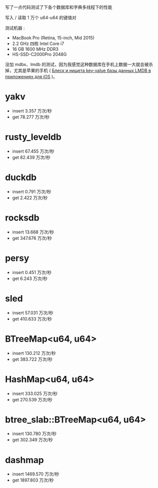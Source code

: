 写了一点代码测试了下各个数据库和字典多线程下的性能

写入 / 读取 1 万个 u64-u64 的键值对

测试机器 :

* MacBook Pro (Retina, 15-inch, Mid 2015)
* 2.2 GHz 四核 Intel Core i7
* 16 GB 1600 MHz DDR3
* HS-SSD-C2000Pro 2048G

没加 mdbx、lmdb 的测试，因为我感觉这种数据库在手机上数据一大就会被杀掉，尤其是苹果的手机 ( [Блеск и нищета key-value базы данных LMDB в приложениях для iOS](https://habr.com/ru/company/vk/blog/480850/) )。

# yakv
* insert 3.357 万次/秒
* get 78.277 万次/秒

# rusty_leveldb
* insert 67.455 万次/秒
* get 82.439 万次/秒

# duckdb
* insert 0.791 万次/秒
* get 2.422 万次/秒

# rocksdb
* insert 13.668 万次/秒
* get 347.676 万次/秒

# persy
* insert 0.451 万次/秒
* get 6.243 万次/秒

# sled
* insert 57.031 万次/秒
* get 410.633 万次/秒

# BTreeMap<u64, u64>
* insert 130.212 万次/秒
* get 383.722 万次/秒

# HashMap<u64, u64>
* insert 333.025 万次/秒
* get 270.539 万次/秒

# btree_slab::BTreeMap<u64, u64>
* insert 130.780 万次/秒
* get 302.349 万次/秒

# dashmap
* insert 1469.570 万次/秒
* get 1897.803 万次/秒

